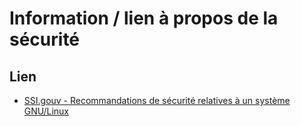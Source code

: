 # Information / lien à propos de la sécurité


## Lien

- [SSI.gouv - Recommandations de sécurité relatives à un système GNU/Linux](https://www.ssi.gouv.fr/guide/recommandations-de-securite-relatives-a-un-systeme-gnulinux/)
